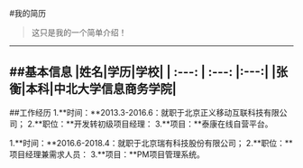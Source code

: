

#我的简历
>这只是我的一个简单介绍！
---
##基本信息
|姓名|学历|学校|
| :---: | :---: |:---:|
|张衡|本科|中北大学信息商务学院|
---
##工作经历
1.**时间：**2013.3-2016.6：就职于北京正义移动互联科技有限公司；
2.**职位：**开发转初级项目经理：
3.**项目：**泰康在线自营平台。

1.**时间：**2016.6-2018.4：就职于北京瑞有科技股份有限公司；
2.**职位：**项目经理兼需求人员：
3.**项目：**PM项目管理系统。




